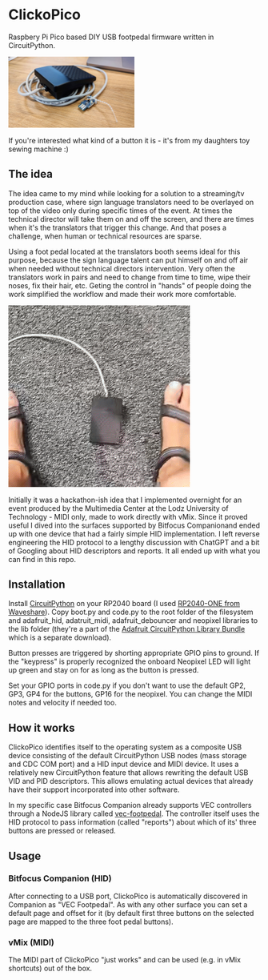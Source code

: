 # ClickoPico #

Raspbery Pi Pico based DIY USB footpedal firmware written in CircuitPython. 

<img src="docs/pico_pedal.jpg" width=50%>

If you're interested what kind of a button it is - it's from my daughters toy sewing machine :)

## The idea ##

The idea came to my mind while looking for a solution to a streaming/tv production case, where sign language translators need to be overlayed on top of the video only during specific times of the event. At times the technical director will take them on and off the screen, and there are times when it's the translators that trigger this change. And that poses a challenge, when human or technical resources are sparse.

Using a foot pedal located at the translators booth seems ideal for this purpose, because the sign language talent can put himself on and off air when needed without technical directors intervention. Very often the translators work in pairs and need to change from time to time, wipe their noses, fix their hair, etc. Geting the control in "hands" of people doing the work simplified the workflow and made their work more comfortable.

![ ](docs/kickflip.gif)

Initially it was a hackathon-ish idea that I implemented overnight for an event produced by the Multimedia Center at the Lodz University of Technology - MIDI only, made to work directly with vMix. Since it proved useful I dived into the surfaces supported by Bitfocus Companionand ended up with one device that had a fairly simple HID implementation. I left reverse engineering the HID protocol to a lengthy discussion with ChatGPT and a bit of Googling about HID descriptors and reports. It all ended up with what you can find in this repo.

## Installation ##

Install [CircuitPython](https://circuitpython.org/downloads) on your RP2040 board (I used [RP2040-ONE from Waveshare](https://www.waveshare.com/wiki/RP2040-One)). Copy boot.py and code.py to the root folder of the filesystem and adafruit_hid, adatruit_midi, adafruit_debouncer and neopixel libraries to the lib folder (they're a part of the [Adafruit CircuitPython Library Bundle](https://github.com/adafruit/Adafruit_CircuitPython_Bundle/releases/latest) which is a separate download).

Button presses are triggered by shorting appropriate GPIO pins to ground. If the "keypress" is properly recognized the onboard Neopixel LED will light up green and stay on for as long as the button is pressed.

Set your GPIO ports in code.py if you don't want to use the default GP2, GP3, GP4 for the buttons, GP16 for the neopixel. You can change the MIDI notes and velocity if needed too. 

## How it works ##

ClickoPico identifies itself to the operating system as a composite USB device consisting of the default CircuitPython USB nodes (mass storage and CDC COM port) and a HID input device and MIDI device.  It uses a relatively new CircuitPython feature that allows rewriting the default USB VID and PID descriptors. This allows emulating actual devices that already have their support incorporated into other software. 

In my specific case Bitfocus Companion already supports VEC controllers through a NodeJS library called [vec-footpedal](https://www.npmjs.com/package/vec-footpedal). The controller itself uses the HID protocol to pass information (called "reports") about which of its' three buttons are pressed or released. 

## Usage ##
### Bitfocus Companion (HID) ###
After connecting to a USB port, ClickoPico is automatically discovered in Companion as "VEC Footpedal". As with any other surface you can set a default page and offset for it (by default first three buttons on the selected page are mapped to the three foot pedal buttons).
### vMix (MIDI) ###
The MIDI part of ClickoPico "just works" and can be used (e.g. in vMix shortcuts) out of the box.
